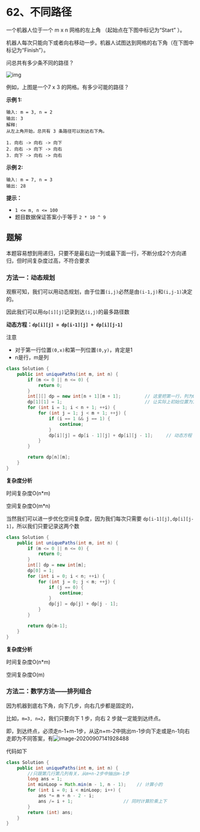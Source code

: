 # 62、不同路径

一个机器人位于一个 m x n 网格的左上角 （起始点在下图中标记为“Start” ）。

机器人每次只能向下或者向右移动一步。机器人试图达到网格的右下角（在下图中标记为“Finish”）。

问总共有多少条不同的路径？

![img](https://gitee.com/zero049/MyNoteImages/raw/master/robot_maze.png)

例如，上图是一个7 x 3 的网格。有多少可能的路径？

 **示例 1:**

```
输入: m = 3, n = 2
输出: 3
解释:
从左上角开始，总共有 3 条路径可以到达右下角。

1. 向右 -> 向右 -> 向下
2. 向右 -> 向下 -> 向右
3. 向下 -> 向右 -> 向右
```

**示例 2:**

```
输入: m = 7, n = 3
输出: 28
```

**提示：**

- `1 <= m, n <= 100`
- 题目数据保证答案小于等于 `2 * 10 ^ 9`



## 题解

本题容易想到用递归，只要不是最右边一列或最下面一行，不断分成2个方向递归，但时间复杂度过高，不符合要求

### 方法一：动态规划

观察可知，我们可以用动态规划，由于位置`(i,j)`必然是由`(i-1,j)`和`(i,j-1)`决定的。

因此我们可以用`dp[i][j]`记录到达`(i,j)`的最多路径数

**动态方程：`dp[i][j] = dp[i-1][j] + dp[i][j-1]`**

注意

- 对于第一行位置`(0,x)`和第一列位置`(0,y)`，肯定是1
- n是行，m是列

```java
class Solution {
    public int uniquePaths(int m, int n) {
        if (m <= 0 || n <= 0) {
            return 0;
        }
        int[][] dp = new int[n + 1][m + 1];			// 这里把第一行，列为0
        dp[1][1] = 1;								// 让实际上初始位置为1，行列依据这个初始位置赋值1
        for (int i = 1; i < n + 1; ++i) {
            for (int j = 1; j < m + 1; ++j) {
                if (i == 1 && j == 1) {
                    continue;
                }
                dp[i][j] = dp[i - 1][j] + dp[i][j - 1];		// 动态方程
            }
        }

        return dp[n][m];
    }
}
```

**复杂度分析**

时间复杂度O(n*m)

空间复杂度O(m*n)

当然我们可以进一步优化空间复杂度，因为我们每次只需要 `dp[i-1][j],dp[i][j-1]`，所以我们只要记录这两个数

```java
class Solution {
    public int uniquePaths(int m, int n) {
        if (m <= 0 || n <= 0) {
            return 0;
        }
        int[] dp = new int[m];
        dp[0] = 1;
        for (int i = 0; i < n; ++i) {
            for (int j = 0; j < m; ++j) {
                if (j == 0) {
                    continue;
                }
                dp[j] = dp[j] + dp[j - 1];
            }
        }

        return dp[m-1];
    }
}
```

**复杂度分析**

时间复杂度O(n*m)

空间复杂度O(m)



### 方法二：数学方法——排列组合

因为机器到底右下角，向下几步，向右几步都是固定的，

比如，`m=3, n=2`，我们只要向下 1 步，向右 2 步就一定能到达终点。

即，到达终点，必须走n-1+m-1步，从这n+m-2中挑出m-1步向下走或是n-1向右走即为不同答案，有![image-20200907141928488](https://gitee.com/zero049/MyNoteImages/raw/master/image-20200907141928488.png)

代码如下

```java
class Solution {
    public int uniquePaths(int m, int n) {
        //只跟第几行第几列有关，从m+n-2步中抽出m-1步
        long ans = 1;
        int minLoop = Math.min(m - 1, n - 1);    // 计算小的
        for (int i = 0; i < minLoop; i++) {
            ans *= m + n - 2 - i;
            ans /= i + 1;                   // 同时计算阶乘上下
        }
        return (int) ans;
    }
}
```

